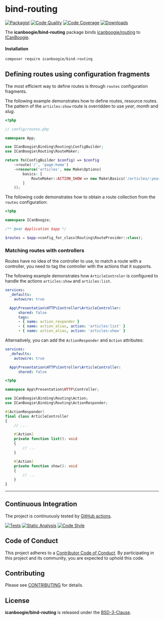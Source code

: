 # bind-routing

[![Packagist](https://img.shields.io/packagist/v/icanboogie/bind-routing.svg)](https://packagist.org/packages/icanboogie/bind-routing)
[![Code Quality](https://img.shields.io/scrutinizer/g/ICanBoogie/bind-routing.svg)](https://scrutinizer-ci.com/g/ICanBoogie/bind-routing)
[![Code Coverage](https://img.shields.io/coveralls/ICanBoogie/bind-routing.svg)](https://coveralls.io/r/ICanBoogie/bind-routing)
[![Downloads](https://img.shields.io/packagist/dt/icanboogie/bind-routing.svg)](https://packagist.org/packages/icanboogie/bind-routing)

The **icanboogie/bind-routing** package binds [icanboogie/routing][] to [ICanBoogie][].



#### Installation

```bash
composer require icanboogie/bind-routing
```



## Defining routes using configuration fragments

The most efficient way to define routes is through `routes` configuration fragments.

The following example demonstrates how to define routes, resource routes. The pattern of the
`articles:show` route is overridden to use _year_, _month_ and _slug_.

```php
<?php

// config/routes.php

namespace App;

use ICanBoogie\Binding\Routing\ConfigBuilder;
use ICanBoogie\Routing\RouteMaker;

return fn(ConfigBuilder $config) => $config
    ->route('/', 'page:home')
    ->resource('articles', new Make\Options(
        basics: [
            RouteMaker::ACTION_SHOW => new Make\Basics('/articles/:year-:month-:slug.html')
        ]
    ));
```

The following code demonstrates how to obtain a route collection from the `routes` configuration:

```php
<?php

namespace ICanBoogie;

/** @var Application $app */

$routes = $app->config_for_class(Routing\RouteProvider::class);
```

### Matching routes with controllers

Routes have no idea of the controller to use, to match a route with a controller, you need to tag
the controller with the actions that it supports.

The following example demonstrates how `ArticleControler` is configured to handle the actions
`articles:show` and `articles:list`.

```yaml
services:
  _defaults:
    autowire: true

  App\Presentation\HTTP\Controller\ArticleController:
      shared: false
      tags:
      - { name: action_responder }
      - { name: action_alias, action: 'articles:list' }
      - { name: action_alias, action: 'articles:show' }
```

Alternatively, you can add the `ActionResponder` and `Action` attributes:

```yaml
services:
  _defaults:
    autowire: true

  App\Presentation\HTTP\Controller\ArticleController:
      shared: false
```

```php
<?php

namespace App\Presentation\HTTP\Controller;

use ICanBoogie\Binding\Routing\Action;
use ICanBoogie\Binding\Routing\ActionResponder;

#[ActionResponder]
final class ArticleController
{
    // ...

    #[Action]
    private function list(): void
    {
        // ...
    }

    #[Action]
    private function show(): void
    {
        // ...
    }
}
```



----------



## Continuous Integration

The project is continuously tested by [GitHub actions](https://github.com/ICanBoogie/bind-routing/actions).

[![Tests](https://github.com/ICanBoogie/bind-routing/workflows/test/badge.svg?branch=master)](https://github.com/ICanBoogie/bind-routing/actions?query=workflow%3Atest)
[![Static Analysis](https://github.com/ICanBoogie/bind-routing/workflows/static-analysis/badge.svg?branch=master)](https://github.com/ICanBoogie/bind-routing/actions?query=workflow%3Astatic-analysis)
[![Code Style](https://github.com/ICanBoogie/bind-routing/workflows/code-style/badge.svg?branch=master)](https://github.com/ICanBoogie/bind-routing/actions?query=workflow%3Acode-style)



## Code of Conduct

This project adheres to a [Contributor Code of Conduct](CODE_OF_CONDUCT.md). By participating in
this project and its community, you are expected to uphold this code.



## Contributing

Please see [CONTRIBUTING](CONTRIBUTING.md) for details.



## License

**icanboogie/bind-routing** is released under the [BSD-3-Clause](LICENSE).



[ICanBoogie]: https://icanboogie.org/
[icanboogie/icanboogie]:       https://github.com/ICanBoogie/ICanBoogie
[icanboogie/routing]:          https://github.com/ICanBoogie/Routing
[Application]:                 https://icanboogie.org/docs/4.0/the-application-class
